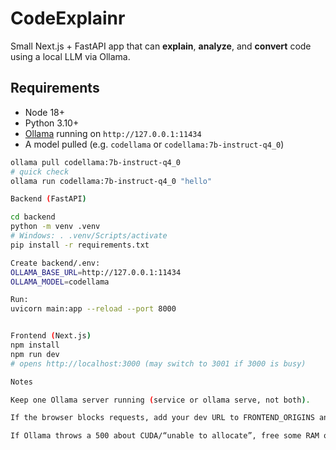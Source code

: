 # CodeExplainr

Small Next.js + FastAPI app that can **explain**, **analyze**, and **convert** code using a local LLM via Ollama.

## Requirements
- Node 18+
- Python 3.10+
- [Ollama](https://ollama.com) running on `http://127.0.0.1:11434`
- A model pulled (e.g. `codellama` or `codellama:7b-instruct-q4_0`)

```bash
ollama pull codellama:7b-instruct-q4_0
# quick check
ollama run codellama:7b-instruct-q4_0 "hello"

Backend (FastAPI)

cd backend
python -m venv .venv
# Windows: . .venv/Scripts/activate
pip install -r requirements.txt

Create backend/.env:
OLLAMA_BASE_URL=http://127.0.0.1:11434
OLLAMA_MODEL=codellama

Run:
uvicorn main:app --reload --port 8000


Frontend (Next.js)
npm install
npm run dev
# opens http://localhost:3000 (may switch to 3001 if 3000 is busy)

Notes

Keep one Ollama server running (service or ollama serve, not both).

If the browser blocks requests, add your dev URL to FRONTEND_ORIGINS and restart the backend.

If Ollama throws a 500 about CUDA/“unable to allocate”, free some RAM or use the 7b-instruct-q4_0 tag.

